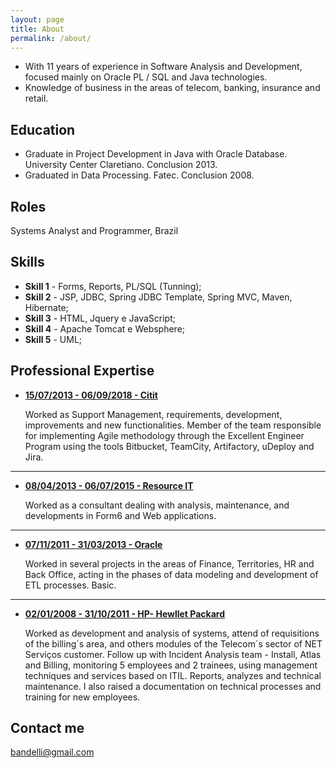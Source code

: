 ```yaml
---
layout: page
title: About
permalink: /about/
---
```


- With 11 years of experience in Software Analysis and Development, focused mainly on Oracle PL / SQL and Java technologies.
- Knowledge of business in the areas of telecom, banking, insurance and retail.


## Education

* Graduate in Project Development in Java with Oracle Database. University Center Claretiano. Conclusion 2013.
* Graduated in Data Processing. Fatec. Conclusion 2008.

## Roles

Systems Analyst and Programmer, Brazil

## Skills

* **Skill 1** - Forms, Reports, PL/SQL (Tunning);
* **Skill 2** - JSP, JDBC, Spring JDBC Template, Spring MVC, Maven, Hibernate;
* **Skill 3** - HTML, Jquery e JavaScript;
* **Skill 4** - Apache Tomcat e Websphere;
* **Skill 5** - UML;


## Professional Expertise

* [**15/07/2013 - 06/09/2018 - Citit**](#)

   Worked as Support Management, requirements, development, improvements and new functionalities. 
   Member of the team responsible for implementing Agile methodology through the Excellent Engineer Program using the tools Bitbucket, TeamCity, Artifactory, uDeploy and Jira.

***


* [**08/04/2013 - 06/07/2015 - Resource IT**](#)

    Worked as a consultant dealing with analysis, maintenance, and developments in Form6 and Web applications.

***

* [**07/11/2011 - 31/03/2013 -  Oracle**](#)

   Worked in several projects in the areas of Finance, Territories, HR and Back Office, acting in the phases of data modeling and development of ETL processes. Basic.

***

* [**02/01/2008 - 31/10/2011 - HP- Hewllet Packard**](#)

   Worked as development and analysis of systems, attend of requisitions of the billing´s area, and others modules of the Telecom´s sector of NET Serviços customer. Follow up with Incident Analysis team - Install, Atlas and Billing, monitoring 5 employees and 2 trainees, using management techniques and services based on ITIL.
   Reports, analyzes and technical maintenance. I also raised a documentation on technical processes and training for new employees.

## Contact me

[bandelli@gmail.com](mailto:bandelli@gmail.com)
